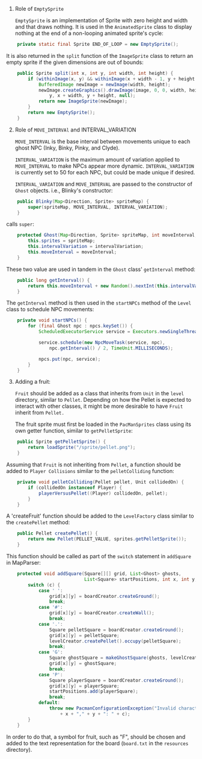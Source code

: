 1. Role of `EmptySprite`

   `EmptySprite` is an implementation of Sprite with zero height and width and that draws nothing.
It is used in the `AnimatedSprite` class to display nothing at the end of a non-looping animated sprite's cycle:

```java
    private static final Sprite END_OF_LOOP = new EmptySprite();
```

   It is also returned in the `split` function of the `ImageSprite` class to return an empty sprite if the given dimensions are out of bounds:

```java
    public Sprite split(int x, int y, int width, int height) {
        if (withinImage(x, y) && withinImage(x + width - 1, y + height - 1)) {
            BufferedImage newImage = newImage(width, height);
            newImage.createGraphics().drawImage(image, 0, 0, width, height, x,
                y, x + width, y + height, null);
            return new ImageSprite(newImage);
        }
        return new EmptySprite();
    }
```

2. Role of `MOVE_INTERVAl` and INTERVAL_VARIATION

   `MOVE_INTERVAL` is the base interval between movements unique to each ghost NPC (Inky, Binky, Pinky, and Clyde).

   `INTERVAL_VARIATION` is the maximum amount of variation applied to `MOVE_INTERVAL` to make NPCs appear more dynamic. `INTERVAL_VARIATION` is currently set to 50 for each NPC, but could be made unique if desired.

   `INTERVAL_VARIATION` and `MOVE_INTERVAL` are passed to the constructor of `Ghost` objects. i.e., Blinky's constructor:

```java
    public Blinky(Map<Direction, Sprite> spriteMap) {
        super(spriteMap, MOVE_INTERVAL, INTERVAL_VARIATION);
    }
```

   calls `super`:

```java
    protected Ghost(Map<Direction, Sprite> spriteMap, int moveInterval, int intervalVariation) {
        this.sprites = spriteMap;
        this.intervalVariation = intervalVariation;
        this.moveInterval = moveInterval;
    }
```

   These two value are used in tandem in the `Ghost` class' `getInterval` method:

```java
    public long getInterval() {
        return this.moveInterval + new Random().nextInt(this.intervalVariation);
    }
```

   The `getInterval` method is then used in the `startNPCs` method of the `Level` class to schedule NPC movements:

```java
    private void startNPCs() {
        for (final Ghost npc : npcs.keySet()) {
            ScheduledExecutorService service = Executors.newSingleThreadScheduledExecutor();

            service.schedule(new NpcMoveTask(service, npc),
                npc.getInterval() / 2, TimeUnit.MILLISECONDS);

            npcs.put(npc, service);
        }
    }
```

3. Adding a fruit:

   `Fruit` should be added as a class that inherits from `Unit` in the `level` directory, similar to `Pellet`. Depending on how the Pellet is expected to interact with other classes, it might be more desirable to have `Fruit` inherit from `Pellet.`

   The fruit sprite must first be loaded in the `PacManSprites` class using its own getter function, similar to `getPelletSprite`:

```java
    public Sprite getPelletSprite() {
        return loadSprite("/sprite/pellet.png");
    }
```

   Assuming that `Fruit` is not inheriting from `Pellet`, a function should be added to `Player Collisions` similar to the `pelletColliding` function:

```java
    private void pelletColliding(Pellet pellet, Unit collidedOn) {
        if (collidedOn instanceof Player) {
            playerVersusPellet((Player) collidedOn, pellet);
        }
    }
```

   A 'createFruit' function should be added to the `LevelFactory` class similar to the `createPellet` method:

```java
    public Pellet createPellet() {
        return new Pellet(PELLET_VALUE, sprites.getPelletSprite());
    }
```

   This function should be called as part of the `switch` statement in `addSquare` in MapParser:

```java
    protected void addSquare(Square[][] grid, List<Ghost> ghosts,
                             List<Square> startPositions, int x, int y, char c) {
        switch (c) {
            case ' ':
                grid[x][y] = boardCreator.createGround();
                break;
            case '#':
                grid[x][y] = boardCreator.createWall();
                break;
            case '.':
                Square pelletSquare = boardCreator.createGround();
                grid[x][y] = pelletSquare;
                levelCreator.createPellet().occupy(pelletSquare);
                break;
            case 'G':
                Square ghostSquare = makeGhostSquare(ghosts, levelCreator.createGhost());
                grid[x][y] = ghostSquare;
                break;
            case 'P':
                Square playerSquare = boardCreator.createGround();
                grid[x][y] = playerSquare;
                startPositions.add(playerSquare);
                break;
            default:
                throw new PacmanConfigurationException("Invalid character at "
                    + x + "," + y + ": " + c);
        }
    }
```

   In order to do that, a symbol for fruit, such as "F", should be chosen and added to the text representation for the board (`board.txt` in the `resources` directory).